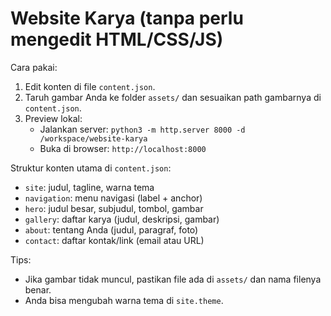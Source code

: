 # Website Karya (tanpa perlu mengedit HTML/CSS/JS)

Cara pakai:

1. Edit konten di file `content.json`.
2. Taruh gambar Anda ke folder `assets/` dan sesuaikan path gambarnya di `content.json`.
3. Preview lokal:
   - Jalankan server: `python3 -m http.server 8000 -d /workspace/website-karya`
   - Buka di browser: `http://localhost:8000`

Struktur konten utama di `content.json`:

- `site`: judul, tagline, warna tema
- `navigation`: menu navigasi (label + anchor)
- `hero`: judul besar, subjudul, tombol, gambar
- `gallery`: daftar karya (judul, deskripsi, gambar)
- `about`: tentang Anda (judul, paragraf, foto)
- `contact`: daftar kontak/link (email atau URL)

Tips:
- Jika gambar tidak muncul, pastikan file ada di `assets/` dan nama filenya benar.
- Anda bisa mengubah warna tema di `site.theme`.